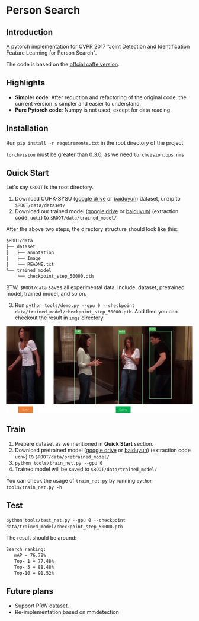 # Person Search

## Introduction

A pytorch implementation for CVPR 2017 "Joint Detection and Identification Feature Learning for Person Search".

The code is based on the [offcial caffe version](https://github.com/ShuangLI59/person_search.git).

## Highlights

-   **Simpler code**: After reduction and refactoring of the original code, the current version is simpler and easier to understand.
-   **Pure Pytorch code**: Numpy is not used, except for data reading.

## Installation

Run `pip install -r requirements.txt` in the root directory of the project

`torchvision` must be greater than 0.3.0, as we need `torchvision.ops.nms`

## Quick Start

Let's say `$ROOT` is the root directory.

1. Download CUHK-SYSU ([google drive](https://drive.google.com/open?id=1z3LsFrJTUeEX3-XjSEJMOBrslxD2T5af) or [baiduyun](https://pan.baidu.com/s/1jHLfeZk)) dataset, unzip to `$ROOT/data/dataset/`
2. Download our trained model ([google drive](https://drive.google.com/open?id=1ta6YfttPLsMSiip3sn9TqzOeSTG4ASdd) or [baiduyun](https://pan.baidu.com/s/1myLvpWHWJcAne3xDVuvQGg)) (extraction code: `uuti`) to `$ROOT/data/trained_model/`

After the above two steps, the directory structure should look like this:

```
$ROOT/data
├── dataset
│   ├── annotation
│   ├── Image
│   └── README.txt
└── trained_model
    └── checkpoint_step_50000.pth
```

BTW, `$ROOT/data` saves all experimental data, include: dataset, pretrained model, trained model, and so on.

3. Run `python tools/demo.py --gpu 0 --checkpoint data/trained_model/checkpoint_step_50000.pth`.
   And then you can checkout the result in `imgs` directory.

![demo.jpg](./imgs/demo.jpg)

## Train

1. Prepare dataset as we mentioned in **Quick Start** section.
2. Download pretrained model ([google drive](https://drive.google.com/open?id=1vFDwjG12WC43Blo6ea_TZASDQr0lvxiM) or [baiduyun](https://pan.baidu.com/s/1dC8dEuB_8pV8m6Msrj8dXw)) (extraction code `ucnw`) to `$ROOT/data/pretrained_model/`
3. `python tools/train_net.py --gpu 0`
4. Trained model will be saved to `$ROOT/data/trained_model/`

You can check the usage of `train_net.py` by running `python tools/train_net.py -h`

## Test

`python tools/test_net.py --gpu 0 --checkpoint data/trained_model/checkpoint_step_50000.pth`

The result should be around:

```
Search ranking:
   mAP = 76.78%
   Top- 1 = 77.48%
   Top- 5 = 88.48%
   Top-10 = 91.52%
```

## Future plans

-   Support PRW dataset.
-   Re-implementation based on mmdetection
